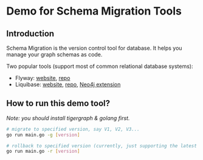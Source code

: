 # Demo for Schema Migration Tools

## Introduction

Schema Migration is the version control tool for database. It helps you manage your graph schemas as code. 

Two popular tools (support most of common relational database systems):

* Flyway: [website](https://flywaydb.org/), [repo](https://github.com/flyway/flyway)
* Liquibase: [website](https://www.liquibase.org/), [repo](https://github.com/liquibase/liquibase), [Neo4j extension](https://liquibase.jira.com/wiki/spaces/CONTRIB/pages/2936537089/Neo4J+Extension)

## How to run this demo tool?

_Note: you should install tigergraph & golang first._

```sh
# migrate to specified version, say V1, V2, V3...
go run main.go -g [version]

# rollback to specified version (currently, just supporting the latest one)
go run main.go -r [version]
```
